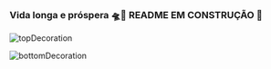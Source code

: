 ### Vida longa e próspera 🛸🖖 README EM CONSTRUÇÃO 🔨


![topDecoration](https://github.com/LucasSilvaMarts/LucasSilvaMarts/blob/main/wave.svg)








![bottomDecoration](https://github.com/LucasSilvaMarts/LucasSilvaMarts/blob/main/wave%20bottom.svg)
